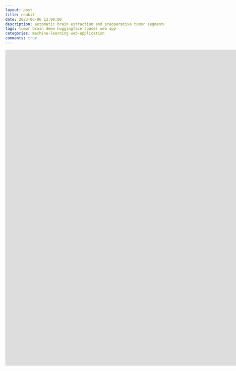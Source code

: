 ```yaml
---
layout: post
title: neukit
date: 2023-06-06 12:00:00
description: automatic brain extraction and preoperative tumor segmentation from MRI
tags: tumor brain demo huggingface spaces web app
categories: machine-learning web-application
comments: true
---
```


<div>
<iframe
	src="https://andreped-neukit.hf.space"
	frameborder="0"
	width="1600"
	height="1000"
></iframe>
</div>
